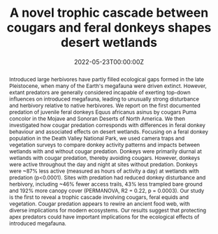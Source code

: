 ---
title: A novel trophic cascade between cougars and feral donkeys shapes desert wetlands
abstract: Introduced large herbivores have partly filled ecological gaps formed in the late Pleistocene, when many of the Earth's megafauna were driven extinct. However, extant predators are generally considered incapable of exerting top-down influences on introduced megafauna, leading to unusually strong disturbance and herbivory relative to native herbivores. We report on the first documented predation of juvenile feral donkeys Equus africanus asinus by cougars Puma concolor in the Mojave and Sonoran Deserts of North America. We then investigated how cougar predation corresponds with differences in feral donkey behaviour and associated effects on desert wetlands. Focusing on a feral donkey population in the Death Valley National Park, we used camera traps and vegetation surveys to compare donkey activity patterns and impacts between wetlands with and without cougar predation. Donkeys were primarily diurnal at wetlands with cougar predation, thereby avoiding cougars. However, donkeys were active throughout the day and night at sites without predation. Donkeys were ~87% less active (measured as hours of activity a day) at wetlands with predation (p<0.0001). Sites with predation had reduced donkey disturbance and herbivory, including ~46% fewer access trails, 43% less trampled bare ground and 192% more canopy cover (PERMANOVA, R2 = 0.22, p = 0.0003). Our study is the first to reveal a trophic cascade involving cougars, feral equids and vegetation. Cougar predation appears to rewire an ancient food web, with diverse implications for modern ecosystems. Our results suggest that protecting apex predators could have important implications for the ecological effects of introduced megafauna.
authors:
- Erick Lundgren
- Daniel Ramp
- Owen Middleton
- Eamonn Wooster
- Erik Kusch
- Mairin Balisi
- William Ripple
- Chris Hasselerharm
- Jessica Sanchez
- Mystyn Mills
- Arian Wallach
date: "2022-05-23T00:00:00Z"
doi: ""
featured: false
projects:
# - 
publication: "*Journal of Animal Ecology*"
# publication_short: ""
publication_types: # 1 = conference paper, 2 = journal article, 3 = preprint, 4 = conference paper, 5 = book, 6 = Book section, 7 = Thesis, 8 = patent
- "2"
# publishDate: ""
tags:
- Predation
- Trophic Cascade
# url_code: ""
# url_dataset: ''
url_pdf: https://besjournals.onlinelibrary.wiley.com/doi/10.1111/1365-2656.13766
# url_poster:  Memory.pdf
# url_project: ""
# url_slides: ""
# url_source: '#'
# url_video: '#'
summary: Analysis of spatio-temporal behaviour of donkeys and other grazers in response to predation by cougars.
---